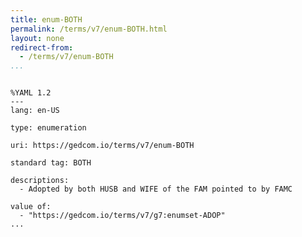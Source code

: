 ```yaml
---
title: enum-BOTH
permalink: /terms/v7/enum-BOTH.html
layout: none
redirect-from:
  - /terms/v7/enum-BOTH
...
```


```

%YAML 1.2
---
lang: en-US

type: enumeration

uri: https://gedcom.io/terms/v7/enum-BOTH

standard tag: BOTH

descriptions:
  - Adopted by both HUSB and WIFE of the FAM pointed to by FAMC

value of:
  - "https://gedcom.io/terms/v7/g7:enumset-ADOP"
...

```
